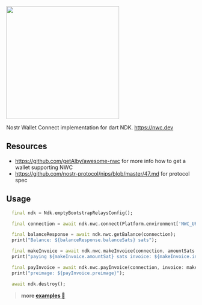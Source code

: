 <img src="https://framerusercontent.com/assets/zipB5Tdnkw0u2uMIStFerslkTa4.png" width="300px" />

Nostr Wallet Connect implementation for dart NDK.
https://nwc.dev

## Resources
- https://github.com/getAlby/awesome-nwc for more info how to get a wallet supporting NWC
- https://github.com/nostr-protocol/nips/blob/master/47.md for protocol spec 

## Usage

```dart
  final ndk = Ndk.emptyBootstrapRelaysConfig();

  final connection = await ndk.nwc.connect(Platform.environment['NWC_URI']!);

  final balanceResponse = await ndk.nwc.getBalance(connection);
  print("Balance: ${balanceResponse.balanceSats} sats");

  final makeInvoice = await ndk.nwc.makeInvoice(connection, amountSats: 100);
  print("paying ${makeInvoice.amountSat} sats invoice: ${makeInvoice.invoice}");

  final payInvoice = await ndk.nwc.payInvoice(connection, invoice: makeInvoice.invoice);
  print("preimage: ${payInvoice.preimage}");

  await ndk.destroy();
```

> **more [examples 🔗](https://github.com/relaystr/ndk/tree/master/packages/ndk/example/nwc)**
